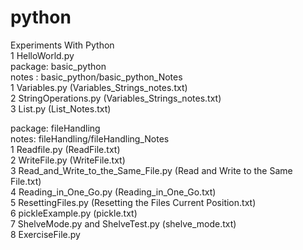 # python
Experiments With Python <br/>
1 HelloWorld.py <br/>
package: basic_python <br />
notes : basic_python/basic_python_Notes <br />
1 Variables.py (Variables_Strings_notes.txt)<br/>
2 StringOperations.py (Variables_Strings_notes.txt)<br/>
3 List.py (List_Notes.txt)<br/>

package: fileHandling <br />
notes: fileHandling/fileHandling_Notes <br/>
1 Readfile.py (ReadFile.txt)<br/>
2 WriteFile.py (WriteFile.txt)<br/>
3 Read_and_Write_to_the_Same_File.py (Read and Write to the Same File.txt)<br/>
4 Reading_in_One_Go.py (Reading_in_One_Go.txt) <br/>
5 ResettingFiles.py (Resetting the Files Current Position.txt) <br />
6 pickleExample.py (pickle.txt) <br />
7 ShelveMode.py and ShelveTest.py (shelve_mode.txt) <br />
8 ExerciseFile.py<br/>


